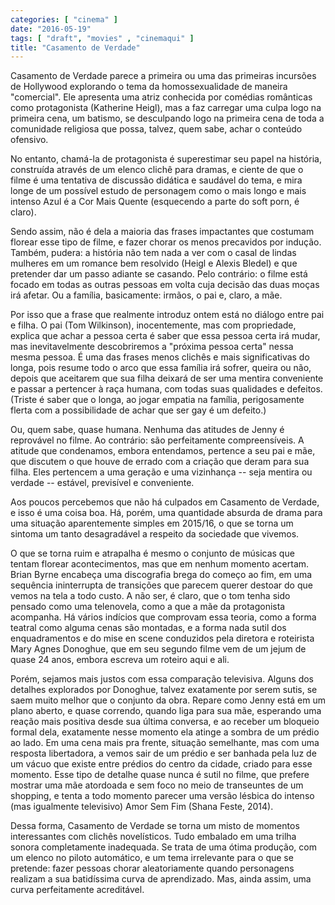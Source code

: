 ```yaml
---
categories: [ "cinema" ]
date: "2016-05-19"
tags: [ "draft", "movies" , "cinemaqui" ]
title: "Casamento de Verdade"
---
```

Casamento de Verdade parece a primeira ou uma das primeiras incursões
de Hollywood explorando o tema da homossexualidade de maneira
"comercial". Ele apresenta uma atriz conhecida por comédias românticas
como protagonista (Katherine Heigl), mas a faz carregar uma culpa logo na
primeira cena, um batismo, se desculpando logo na primeira cena de toda
a comunidade religiosa que possa, talvez, quem sabe, achar o conteúdo
ofensivo.

No entanto, chamá-la de protagonista é superestimar seu papel na
história, construída através de um elenco clichê para dramas,
e ciente de que o filme é uma tentativa de discussão didática e
saudável do tema, e mira longe de um possível estudo de personagem
como o mais longo e mais intenso Azul é a Cor Mais Quente (esquecendo
a parte do soft porn, é claro).

Sendo assim, não é dela a maioria das frases impactantes que costumam
florear esse tipo de filme, e fazer chorar os menos precavidos por
indução. Também, pudera: a história não tem nada a ver com o casal de
lindas mulheres em um romance bem resolvido (Heigl e Alexis Bledel) e que
pretender dar um passo adiante se casando. Pelo contrário: o filme está
focado em todas as outras pessoas em volta cuja decisão das duas moças
irá afetar. Ou a família, basicamente: irmãos, o pai e, claro, a mãe.

Por isso que a frase que realmente introduz ontem está no diálogo entre
pai e filha. O pai (Tom Wilkinson), inocentemente, mas com propriedade,
explica que achar a pessoa certa é saber que essa pessoa certa irá
mudar, mas inevitavelmente descobriremos a "próxima pessoa certa" nessa
mesma pessoa. É uma das frases menos clichês e mais significativas
do longa, pois resume todo o arco que essa família irá sofrer,
queira ou não, depois que aceitarem que sua filha deixará de ser uma
mentira conveniente e passar a pertencer à raça humana, com todas suas
qualidades e defeitos. (Triste é saber que o longa, ao jogar empatia
na família, perigosamente flerta com a possibilidade de achar que ser
gay é um defeito.)

Ou, quem sabe, quase humana. Nenhuma das atitudes de Jenny é reprovável
no filme. Ao contrário: são perfeitamente compreensíveis. A atitude que
condenamos, embora entendamos, pertence a seu pai e mãe, que discutem
o que houve de errado com a criação que deram para sua filha. Eles
pertencem a uma geração e uma vizinhança -- seja mentira ou verdade --
estável, previsível e conveniente.

Aos poucos percebemos que não há culpados em Casamento de Verdade,
e isso é uma coisa boa. Há, porém, uma quantidade absurda de drama
para uma situação aparentemente simples em 2015/16, o que se torna um
sintoma um tanto desagradável a respeito da sociedade que vivemos.

O que se torna ruim e atrapalha é mesmo o conjunto de músicas que tentam
florear acontecimentos, mas que em nenhum momento acertam. Brian Byrne
encabeça uma discografia brega do começo ao fim, em uma sequência
ininterrupta de transições que parecem querer destoar do que vemos na
tela a todo custo. A não ser, é claro, que o tom tenha sido pensado
como uma telenovela, como a que a mãe da protagonista acompanha. Há
vários indícios que comprovam essa teoria, como a forma teatral como
alguma cenas são montadas, e a forma nada sutil dos enquadramentos e do
mise en scene conduzidos pela diretora e roteirista Mary Agnes Donoghue,
que em seu segundo filme vem de um jejum de quase 24 anos, embora escreva
um roteiro aqui e ali.

Porém, sejamos mais justos com essa comparação televisiva. Alguns
dos detalhes explorados por Donoghue, talvez exatamente por serem sutis,
se saem muito melhor que o conjunto da obra. Repare como Jenny está em
um plano aberto, e quase correndo, quando liga para sua mãe, esperando
uma reação mais positiva desde sua última conversa, e ao receber um
bloqueio formal dela, exatamente nesse momento ela atinge a sombra de
um prédio ao lado. Em uma cena mais pra frente, situação semelhante,
mas com uma resposta libertadora, a vemos sair de um prédio e ser
banhada pela luz de um vácuo que existe entre prédios do centro da
cidade, criado para esse momento. Esse tipo de detalhe quase nunca é
sutil no filme, que prefere mostrar uma mãe atordoada e sem foco no
meio de transeuntes de um shopping, e tenta a todo momento parecer uma
versão lésbica do intenso (mas igualmente televisivo) Amor Sem Fim
(Shana Feste, 2014).

Dessa forma, Casamento de Verdade se torna um misto de momentos
interessantes com clichês novelísticos. Tudo embalado em uma trilha
sonora completamente inadequada. Se trata de uma ótima produção,
com um elenco no piloto automático, e um tema irrelevante para o que
se pretende: fazer pessoas chorar aleatoriamente quando personagens
realizam a sua batidíssima curva de aprendizado. Mas, ainda assim,
uma curva perfeitamente acreditável.
